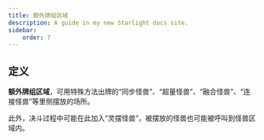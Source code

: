```yaml
---
title: 额外牌组区域
description: A guide in my new Starlight docs site.
sidebar:
    order: 7
---
```


## 定义

**额外牌组区域**，可用特殊方法出牌的“同步怪兽”、“超量怪兽”、“融合怪兽”、“连接怪兽”等里侧摆放的场所。

此外，决斗过程中可能在此加入“灵摆怪兽”，被摆放的怪兽也可能被呼叫到怪兽区域内。
